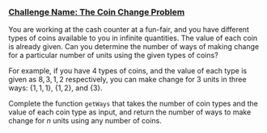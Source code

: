 ### [Challenge Name: The Coin Change Problem](https://www.hackerrank.com/challenges/coin-change)


You are working at the cash counter at a fun-fair, and you have different types of coins available to you in infinite quantities. The value of each coin is already given. Can you determine the number of ways of making change for a particular number of units using the given types of coins? 

For example, if you have $4$ types of coins, and the value of each type is given as $8, 3, 1, 2$ respectively, you can make change for $3$ units in three ways: 
$\{1, 1, 1\}$, $\{1, 2\}$, and $\{3\}$.

Complete the function `getWays` that takes the number of coin types and the value of each coin type as input, and return the number of ways to make change for $n$ units using any number of coins. 
  
 
